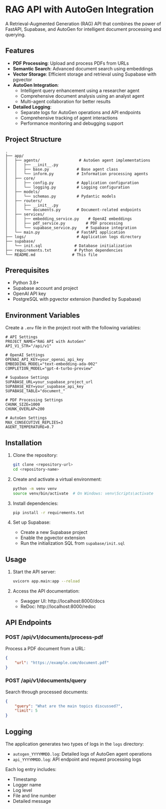 # RAG API with AutoGen Integration

A Retrieval-Augmented Generation (RAG) API that combines the power of FastAPI, Supabase, and AutoGen for intelligent document processing and querying.

## Features

- **PDF Processing**: Upload and process PDFs from URLs
- **Semantic Search**: Advanced document search using embeddings
- **Vector Storage**: Efficient storage and retrieval using Supabase with pgvector
- **AutoGen Integration**: 
  - Intelligent query enhancement using a researcher agent
  - Comprehensive document analysis using an analyst agent
  - Multi-agent collaboration for better results
- **Detailed Logging**: 
  - Separate logs for AutoGen operations and API endpoints
  - Comprehensive tracking of agent interactions
  - Performance monitoring and debugging support

## Project Structure

```
.
├── app/
│   ├── agents/                 # AutoGen agent implementations
│   │   ├── __init__.py
│   │   ├── base.py            # Base agent class
│   │   └── inform.py          # Information processing agents
│   ├── core/
│   │   ├── config.py          # Application configuration
│   │   └── logging.py         # Logging configuration
│   ├── models/
│   │   └── schemas.py         # Pydantic models
│   ├── routers/
│   │   ├── __init__.py
│   │   └── documents.py       # Document-related endpoints
│   ├── services/
│   │   ├── embedding_service.py    # OpenAI embeddings
│   │   ├── pdf_service.py         # PDF processing
│   │   └── supabase_service.py    # Supabase integration
│   └── main.py                # FastAPI application
├── logs/                      # Application logs directory
├── supabase/
│   └── init.sql              # Database initialization
├── requirements.txt          # Python dependencies
└── README.md                # This file
```

## Prerequisites

- Python 3.8+
- Supabase account and project
- OpenAI API key
- PostgreSQL with pgvector extension (handled by Supabase)

## Environment Variables

Create a `.env` file in the project root with the following variables:

```env
# API Settings
PROJECT_NAME="RAG API with AutoGen"
API_V1_STR="/api/v1"

# OpenAI Settings
OPENAI_API_KEY=your_openai_api_key
EMBEDDING_MODEL="text-embedding-ada-002"
COMPLETION_MODEL="gpt-4-turbo-preview"

# Supabase Settings
SUPABASE_URL=your_supabase_project_url
SUPABASE_KEY=your_supabase_api_key
SUPABASE_TABLE="document_"

# PDF Processing Settings
CHUNK_SIZE=1000
CHUNK_OVERLAP=200

# AutoGen Settings
MAX_CONSECUTIVE_REPLIES=3
AGENT_TEMPERATURE=0.7
```

## Installation

1. Clone the repository:
   ```bash
   git clone <repository-url>
   cd <repository-name>
   ```

2. Create and activate a virtual environment:
   ```bash
   python -m venv venv
   source venv/bin/activate  # On Windows: venv\Scripts\activate
   ```

3. Install dependencies:
   ```bash
   pip install -r requirements.txt
   ```

4. Set up Supabase:
   - Create a new Supabase project
   - Enable the pgvector extension
   - Run the initialization SQL from `supabase/init.sql`

## Usage

1. Start the API server:
   ```bash
   uvicorn app.main:app --reload
   ```

2. Access the API documentation:
   - Swagger UI: http://localhost:8000/docs
   - ReDoc: http://localhost:8000/redoc

## API Endpoints

### POST /api/v1/documents/process-pdf
Process a PDF document from a URL:
```json
{
    "url": "https://example.com/document.pdf"
}
```

### POST /api/v1/documents/query
Search through processed documents:
```json
{
    "query": "What are the main topics discussed?",
    "limit": 5
}
```

## Logging

The application generates two types of logs in the `logs` directory:

- `autogen_YYYYMMDD.log`: Detailed logs of AutoGen agent operations
- `api_YYYYMMDD.log`: API endpoint and request processing logs

Each log entry includes:
- Timestamp
- Logger name
- Log level
- File and line number
- Detailed message
